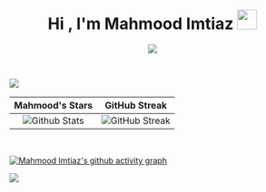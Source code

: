 <h1 align="center">Hi , I'm Mahmood Imtiaz <img src="https://media.giphy.com/media/hvRJCLFzcasrR4ia7z/giphy.gif" width="35"></h1>
<p align="center">
  <a href="https://github.com/DenverCoder1/readme-typing-svg"><img src="https://readme-typing-svg.herokuapp.com?lines=Full+Stack+Mobile+App+Devloper;Native+Android+Devloper;Flutter+Devloper&center=true&width=380&height=45"></a>
</p>

<br>


![](https://komarev.com/ghpvc/?username=MahmoodImtiaz93&color=blue)

 |                                                                                                      Mahmood's Stars                                                                                                       |                                                           GitHub Streak                                                         |      
|:-------------------------------------------------------------------------------------------------------------------------------------------------------------------------------------------------------------------------:|:---------------------------------------------------------------------------------------------------------------------------------:|
| ![Github Stats](https://github-readme-stats.vercel.app/api?username=MahmoodImtiaz93&show_icons=true&locale=en&count_private=true&custom_title=My%20GitHub%20Stats&disable_animations=true&theme=algolia) | ![GitHub Streak](https://streak-stats.demolab.com?user=MahmoodImtiaz93&theme=algolia)|

<br>

 

[![Mahmood Imtiaz's github activity graph](https://github-readme-activity-graph.cyclic.app/graph?username=MahmoodImtiaz93&theme=react-dark)](https://github.com/MahmoodImtiaz93/github-readme-activity-graph)


![](https://github-profile-trophy.vercel.app/?username=MahmoodImtiaz93&theme=algolia)


